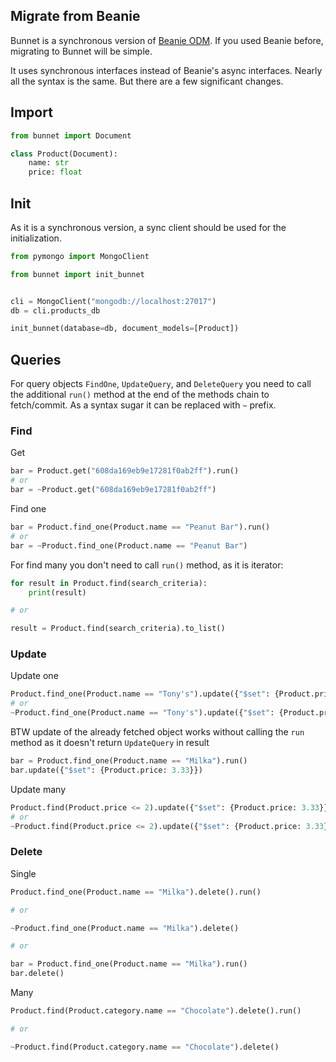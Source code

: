 ## Migrate from Beanie

Bunnet is a synchronous version of [Beanie ODM](https://github.com/roman-right/beanie). If you used Beanie before, migrating to Bunnet will be simple.

It uses synchronous interfaces instead of Beanie's async interfaces. Nearly all the syntax is the same. But there are a few significant changes.

## Import

```python
from bunnet import Document

class Product(Document):
    name: str
    price: float
```

## Init

As it is a synchronous version, a sync client should be used for the initialization.

```python
from pymongo import MongoClient

from bunnet import init_bunnet


cli = MongoClient("mongodb://localhost:27017")
db = cli.products_db

init_bunnet(database=db, document_models=[Product])
```

## Queries

For query objects `FindOne`, `UpdateQuery`, and `DeleteQuery` you need to call the additional `run()` method at the end of the methods chain to fetch/commit. As a syntax sugar it can be replaced with `~` prefix.

### Find

Get
```python
bar = Product.get("608da169eb9e17281f0ab2ff").run()
# or
bar = ~Product.get("608da169eb9e17281f0ab2ff")
```

Find one
```python
bar = Product.find_one(Product.name == "Peanut Bar").run()
# or
bar = ~Product.find_one(Product.name == "Peanut Bar")
```

For find many you don't need to call `run()` method, as it is iterator:

```python
for result in Product.find(search_criteria):
    print(result)

# or

result = Product.find(search_criteria).to_list()
```

### Update

Update one
```python
Product.find_one(Product.name == "Tony's").update({"$set": {Product.price: 3.33}}).run()
# or
~Product.find_one(Product.name == "Tony's").update({"$set": {Product.price: 3.33}})
```

BTW update of the already fetched object works without calling the `run` method as it doesn't return `UpdateQuery` in result
```python
bar = Product.find_one(Product.name == "Milka").run()
bar.update({"$set": {Product.price: 3.33}})
```

Update many
```python
Product.find(Product.price <= 2).update({"$set": {Product.price: 3.33}}).run()
# or
~Product.find(Product.price <= 2).update({"$set": {Product.price: 3.33}})
```

### Delete

Single
```python
Product.find_one(Product.name == "Milka").delete().run()

# or

~Product.find_one(Product.name == "Milka").delete()

# or

bar = Product.find_one(Product.name == "Milka").run()
bar.delete()
```

Many
```python
Product.find(Product.category.name == "Chocolate").delete().run()

# or

~Product.find(Product.category.name == "Chocolate").delete()
```